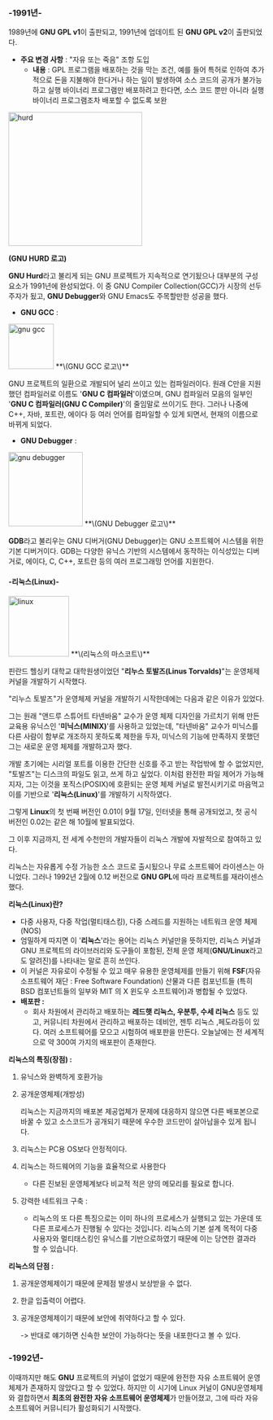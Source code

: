 ### **-1991년-**

1989년에 **GNU GPL v1**이 출판되고, 1991년에 업데이트 된 **GNU GPL v2**이 출판되었다.

* **주요 변경 사항** : "자유 또는 죽음" 조항 도입
  * **내용** : GPL 프로그램을 배포하는 것을 막는 조건, 예를 들어 특허로 인하여 추가적으로 돈을 지불해야 한다거나 하는 일이 발생하여 소스 코드의 공개가 불가능하고 실행 바이너리 프로그램만 배포하려고 한다면, 소스 코드 뿐만 아니라 실행 바이너리 프로그램조차 배포할 수 없도록 보완

<img width="263" alt="hurd" src="https://user-images.githubusercontent.com/43110647/47200660-01a48a00-d3b2-11e8-9453-e6e3e7e3fb6c.PNG">

**(GNU HURD 로고)** 

**GNU Hurd**라고 불리게 되는 GNU 프로젝트가 지속적으로 연기됬으나 대부분의 구성요소가 1991년에 완성되었다. 이 중 GNU Compiler Collection\(GCC\)가 시장의 선두주자가 됬고, **GNU Debugger**와 GNU Emacs도 주목할만한 성공을 했다.

* **GNU GCC** :

<img width="89" alt="gnu gcc" src="https://user-images.githubusercontent.com/43110647/47200793-6d86f280-d3b2-11e8-9cf8-0bb60a622f12.PNG">
**\(GNU GCC 로고\)**

GNU 프로젝트의 일환으로 개발되어 널리 쓰이고 있는 컴파일러이다. 원래 C만을 지원했던 컴파일러로 이름도 '**GNU C 컴파일러**'이였으며, GNU 컴파일러 모음의 일부인 '**GNU C 컴파일러\(GNU C Compiler\)**'의 줄임말로 쓰이기도 한다. 그러나 나중에 C++, 자바, 포트란, 에이다 등 여러 언어를 컴파일할 수 있게 되면서, 현재의 이름으로 바뀌게 되었다.

* **GNU Debugger** : 

<img width="146" alt="gnu debugger" src="https://user-images.githubusercontent.com/43110647/47200806-7aa3e180-d3b2-11e8-9752-4389d598e6f8.PNG">
**\(GNU Debugger 로고\)**

**GDB**라고 불리우는 GNU 디버거\(GNU Debugger\)는 GNU 소프트웨어 시스템을 위한 기본 디버거이다. GDB는 다양한 유닉스 기반의 시스템에서 동작하는 이식성있는 디버거로, 에이다, C, C++, 포트란 등의 여러 프로그래밍 언어를 지원한다.

#### **-리눅스\(Linux\)-**

<img width="119" alt="linux" src="https://user-images.githubusercontent.com/43110647/47200832-93ac9280-d3b2-11e8-999b-2bcd52278588.PNG">
**\(리눅스의 마스코트\)**

핀란드 헬싱키 대학교 대학원생이었던 "**리누스 토발즈\(Linus Torvalds\)**"는 운영체제 커널을 개발하기 시작했다.

"리누스 토발즈"가 운영체제 커널을 개발하기 시작한데에는 다음과 같은 이유가 있었다.

그는 원래 "앤드루 스튜어트 타넨바움" 교수가 운영 체제 디자인을 가르치기 위해 만든 교육용 유닉스인 '**미닉스\(MINIX\)**'를 사용하고 있었는데, "타넨바움" 교수가 미닉스를 다른 사람이 함부로 개조하지 못하도록 제한을 두자, 미닉스의 기능에 만족하지 못했던 그는 새로운 운영 체제를 개발하고자 했다.

개발 초기에는 시리얼 포트를 이용한 간단한 신호를 주고 받는 작업밖에 할 수 없었지만, "토발즈"는 디스크의 파일도 읽고, 쓰게 하고 싶었다. 이처럼 완전한 파일 제어가 가능해지자, 그는 이것을 포직스\(POSIX\)에 호환되는 운영 체제 커널로 발전시키기로 마음먹고 이를 기반으로 '**리눅스\(Linux\)**'를 개발하기 시작하였다.

그렇게 **Linux**의 첫 번째 버전인 0.01이 9월 17일, 인터넷을 통해 공개되었고, 첫 공식 버전인 0.02는 같은 해 10월에 발표되었다.

그 이후 지금까지, 전 세계 수천만의 개발자들이 리눅스 개발에 자발적으로 참여하고 있다.

리눅스는 자유롭게 수정 가능한 소스 코드로 출시됬으나 무료 소프트웨어 라이센스는 아니었다. 그러나 1992년 2월에 0.12 버전으로 **GNU GPL**에 따라 프로젝트를 재라이센스했다.

**리눅스\(Linux\)란?**

* 다중 사용자, 다중 작업\(멀티태스킹\), 다중 스레드를 지원하는 네트워크 운영 체제\(NOS\)
* 엄밀하게 따지면 이 '**리눅스**'라는 용어는 리눅스 커널만을 뜻하지만, 리눅스 커널과 GNU 프로젝트의 라이브러리와 도구들이 포함된, 전체 운영 체제\(**GNU/Linux**라고도 알려진\)를 나타내는 말로 흔히 쓰인다.
* 이 커널은 자유로이 수정될 수 있고 매우 유용한 운영체제를 만들기 위해 **FSF**\(자유 소프트웨어 재단 : Free Software Foundation\) 산물과 다른 컴포넌트들 \(특히 BSD 컴포넌트들의 일부와 MIT 의 X 윈도우 소프트웨어\)과 병합될 수 있었다.
* **배포판 :**
  * 회사 차원에서 관리하고 배포하는 **레드햇 리눅스, 우분투, 수세 리눅스** 등도 있고, 커뮤니티 차원에서 관리하고 배포하는 데비안, 젠투 리눅스 ,페도라등이 있다. 여러 소프트웨어를 모으고 시험하여 배포판을 만든다. 오늘날에는 전 세계적으로 약 300여 가지의 배포판이 존재한다.

**리눅스의 특징\(장점\) :**

1. 유닉스와 완벽하게 호환가능
2. 공개운영체제\(개방성\)

   리눅스는 지금까지의 배포본 제공업체가 문제에 대응하지 않으면 다른 배포본으로 바꿀 수 있고 소스코드가 공개되기 때문에 우수한 코드만이 살아남을수 있게 됩니다.

3. 리눅스는 PC용 OS보다 안정적이다.

4. 리눅스는 하드웨어의 기능을 효율적으로 사용한다

   * 다른 진보된 운영체계보다 비교적 적은 양의 메모리를 필요로 합니다.

5. 강력한 네트워크 구축 :

   * 리눅스의 또 다른 특징으로는 이미 하나의 프로세스가 실행되고 있는 가운데 또 다른 프로세스가 진행될 수 있다는 것입니다. 리눅스의 기본 설계 목적이 다중 사용자와 멀티태스킹인 유닉스를 기반으로하였기 때문에 이는 당연한 결과라 할 수 있습니다.

**리눅스의 단점 :**

1. 공개운영체제이기 때문에 문제점 발생시 보상받을 수 없다.
2. 한글 입출력이 어렵다.
3. 공개운영체제이기 때문에 보안에 취약하다고 할 수 있다.

   -&gt; 반대로 얘기하면 신속한 보안이 가능하다는 뜻을 내포한다고 볼 수 있다.

### **-1992년-**

이때까지만 해도 **GNU** 프로젝트의 커널이 없었기 때문에 완전한 자유 소프트웨어 운영체제가 존재하지 않았다고 할 수 있었다. 하지만 이 시기에 Linux 커널이 GNU운영체제와 결합하면서 **최초의 완전한 자유 소프트웨어 운영체제**가 만들어졌고, 그에 따라 자유 소프트웨어 커뮤니티가 활성화되기 시작했다.

